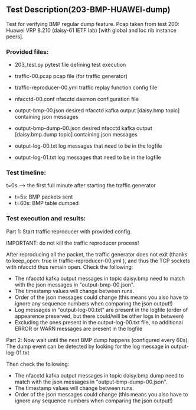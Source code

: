 ## Test Description(203-BMP-HUAWEI-dump)

Test for verifying BMP regular dump feature. Pcap taken from test 200: Huawei VRP 8.210 (daisy-61 IETF lab) [with global and loc rib instance peers].

### Provided files:

- 203_test.py                  pytest file defining test execution

- traffic-00.pcap              pcap file (for traffic generator)
- traffic-reproducer-00.yml    traffic replay function config file

- nfacctd-00.conf              nfacctd daemon configuration file

- output-bmp-00.json           desired nfacctd kafka output [daisy.bmp topic] containing json messages
- output-bmp-dump-00.json      desired nfacctd kafka output [daisy.bmp.dump topic] containing json messages
- output-log-00.txt            log messages that need to be in the logfile
- output-log-01.txt            log messages that need to be in the logfile

### Test timeline:

t=0s --> the first full minute after starting the traffic generator

- t=5s: BMP packets sent
- t=60s: BMP table dumped

### Test execution and results:

Part 1: Start traffic reproducer with provided config. 

IMPORTANT: do not kill the traffic reproducer process!

After reproducing all the packet, the traffic generator does not exit (thanks to keep_open: true in traffic-reproducer-00.yml ), and thus the TCP sockets with nfacctd thus remain open. 
Check the following:

- The nfacctd kafka output messages in topic daisy.bmp need to match with  the json messages in "output-bmp-00.json".
- The timestamp values will change between runs.
- Order of the json messages could change (this means you also have to ignore any sequence numbers when comparing the json output!)
- Log messages in "output-log-00.txt" are present in the logfile (order of appearence preserved, but there could/will be other logs in between)
- Excluding the ones present in the output-log-00.txt file, no additional ERROR or WARN messages are present in the logfile

Part 2: Now wait until the next BMP dump happens (configured every 60s). The dump event can be detected by looking for the log message in output-log-01.txt

Then check the following: 

- The nfacctd kafka output messages in topic daisy.bmp.dump need to match with  the json messages in "output-bmp-dump-00.json".
- The timestamp values will change between runs.
- Order of the json messages could change (this means you also have to ignore any sequence numbers when comparing the json output!)